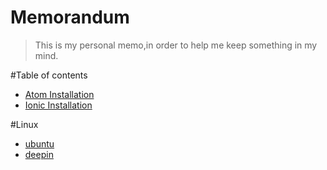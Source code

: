 Memorandum
================

> This is my personal memo,in order to help me keep something in my mind.

#Table of contents

- [Atom Installation](https://github.com/jarden-liu/Memorandum/blob/master/AtomInstallation.md)
- [Ionic Installation](https://github.com/jarden-liu/Memorandum/blob/master/IonicInstallation.md)


#Linux
- [ubuntu](https://github.com/jarden-liu/Memorandum/blob/master/Linux/ubuntu.md)
- [deepin](https://github.com/jarden-liu/Memorandum/blob/master/Linux/deepin.md)

<!-- # Demo

![Animated demo](https://github.com/aquint/ion-alpha-scroll/raw/master/demo.gif) -->
